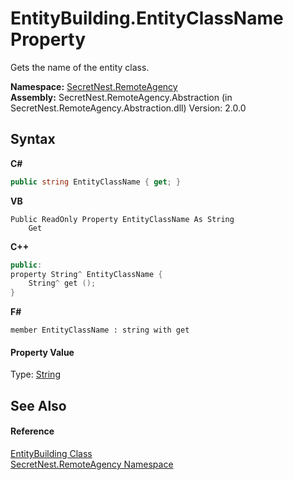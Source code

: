 # EntityBuilding.EntityClassName Property 
 

Gets the name of the entity class.

**Namespace:**&nbsp;<a href="N_SecretNest_RemoteAgency">SecretNest.RemoteAgency</a><br />**Assembly:**&nbsp;SecretNest.RemoteAgency.Abstraction (in SecretNest.RemoteAgency.Abstraction.dll) Version: 2.0.0

## Syntax

**C#**<br />
``` C#
public string EntityClassName { get; }
```

**VB**<br />
``` VB
Public ReadOnly Property EntityClassName As String
	Get
```

**C++**<br />
``` C++
public:
property String^ EntityClassName {
	String^ get ();
}
```

**F#**<br />
``` F#
member EntityClassName : string with get

```


#### Property Value
Type: <a href="https://docs.microsoft.com/dotnet/api/system.string" target="_blank">String</a>

## See Also


#### Reference
<a href="T_SecretNest_RemoteAgency_EntityBuilding">EntityBuilding Class</a><br /><a href="N_SecretNest_RemoteAgency">SecretNest.RemoteAgency Namespace</a><br />